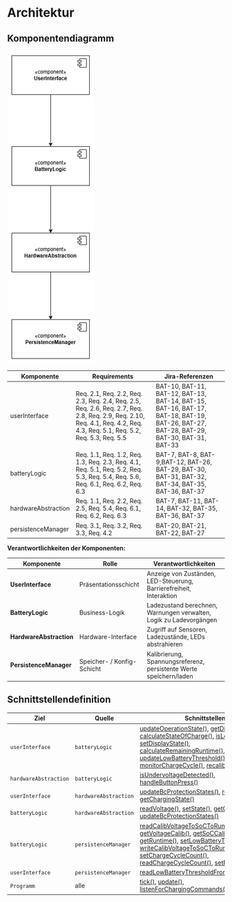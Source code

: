 # Architektur

## Komponentendiagramm

![Komponentendiagramm](../referenziert/Architektur/Komponentendiagramm.png)

| **Komponente**      | **Requirements**                                                                                                                                                          | **Jira-Referenzen**                                                                                                                    |
|---------------------|---------------------------------------------------------------------------------------------------------------------------------------------------------------------------|----------------------------------------------------------------------------------------------------------------------------------------|
| userInterface       | Req. 2.1, Req. 2.2, Req. 2.3, Req. 2.4, Req. 2.5, Req. 2.6, Req. 2.7, Req. 2.8, Req. 2.9, Req. 2.10, Req. 4.1, Req. 4.2, Req. 4.3, Req. 5.1, Req. 5.2, Req. 5.3, Req. 5.5 | BAT-10, BAT-11, BAT-12, BAT-13, BAT-14, BAT-15, BAT-16, BAT-17, BAT-18, BAT-19, BAT-26, BAT-27, BAT-28, BAT-29, BAT-30, BAT-31, BAT-33 |
| batteryLogic        | Req. 1.1, Req. 1.2, Req. 1.3, Req. 2.3, Req. 4.1, Req. 5.1, Req. 5.2, Req. 5.3, Req. 5.4, Req. 5.6, Req. 6.1, Req. 6.2, Req. 6.3                                          | BAT-7, BAT-8, BAT-9,BAT-12, BAT-26, BAT-29, BAT-30, BAT-31, BAT-32, BAT-34, BAT-35, BAT-36, BAT-37                                     |
| hardwareAbstraction | Req. 1.1, Req. 2.2, Req. 2.5, Req. 5.4, Req. 6.1, Req. 6.2, Req. 6.3                                                                                                      | BAT-7, BAT-11, BAT-14, BAT-32, BAT-35, BAT-36, BAT-37                                                                                  |
| persistenceManager  | Req. 3.1, Req. 3.2, Req. 3.3, Req. 4.2                                                                                                                                    | BAT-20, BAT-21, BAT-22, BAT-27                                                                                                         |

**Verantwortlichkeiten der Komponenten:**

| **Komponente**          | **Rolle**                  | **Verantwortlichkeiten**                                            |
|-------------------------|----------------------------|---------------------------------------------------------------------|
| **UserInterface**       | Präsentationsschicht       | Anzeige von Zuständen, LED-Steuerung, Barrierefreiheit, Interaktion |
| **BatteryLogic**        | Business-Logik             | Ladezustand berechnen, Warnungen verwalten, Logik zu Ladevorgängen  |
| **HardwareAbstraction** | Hardware-Interface         | Zugriff auf Sensoren, Ladezustände, LEDs abstrahieren               |
| **PersistenceManager**  | Speicher- / Konfig-Schicht | Kalibrierung, Spannungsreferenz, persistente Werte speichern/laden  |

## Schnittstellendefinition

| **Ziel**              | **Quelle**            | **Schnittstellen**                                                                                                                                                                                                                                                                                                                                                                                                                                                                                                                                                                                                                                                                                                                                                                                                                                                                                                                                                                                                                                                                      |
|-----------------------|-----------------------|-----------------------------------------------------------------------------------------------------------------------------------------------------------------------------------------------------------------------------------------------------------------------------------------------------------------------------------------------------------------------------------------------------------------------------------------------------------------------------------------------------------------------------------------------------------------------------------------------------------------------------------------------------------------------------------------------------------------------------------------------------------------------------------------------------------------------------------------------------------------------------------------------------------------------------------------------------------------------------------------------------------------------------------------------------------------------------------------|
| `userInterface`       | `batteryLogic`        | [updateOperationState()](../referenziert/Architektur/Schnittstellendokumentation.md#methode-updateoperationstate), [getDisplayState()](../referenziert/Architektur/Schnittstellendokumentation.md#methode-getdisplaystate), [calculateStateOfCharge()](../referenziert/Architektur/Schnittstellendokumentation.md#methode-calculatestateofcharge), [isLowBattery()](../referenziert/Architektur/Schnittstellendokumentation.md#methode-islowbattery), [setDisplayState()](../referenziert/Architektur/Schnittstellendokumentation.md#methode-setdisplaystate), [calculateRemainingRuntime()](../referenziert/Architektur/Schnittstellendokumentation.md#methode-calculateremainingruntime), [updateLowBatteryThreshold()](../referenziert/Architektur/Schnittstellendokumentation.md#methode-updatelowbatterythreshold), [monitorChargeCycle()](../referenziert/Architektur/Schnittstellendokumentation.md#methode-monitorchargecycle), [recalibrateIfNeeded()](../referenziert/Architektur/Schnittstellendokumentation.md#methode-recalibrateifneeded)                                 |
| `hardwareAbstraction` | `batteryLogic`        | [isUndervoltageDetected()](../referenziert/Architektur/Schnittstellendokumentation.md#methode-isundervoltagedetected), [handleButtonPress()](../referenziert/Architektur/Schnittstellendokumentation.md#methode-handlebuttonpress)                                                                                                                                                                                                                                                                                                                                                                                                                                                                                                                                                                                                                                                                                                                                                                                                                                                      |                                                                                                                                                                                                                                                                                                                                                                    |
| `userInterface`       | `hardwareAbstraction` | [updateBcProtectionStates()](../referenziert/Architektur/Schnittstellendokumentation.md#methode-updatebcprotectionstates), [readVoltage()](../referenziert/Architektur/Schnittstellendokumentation.md#methode-readvoltage), [getChargingState()](../referenziert/Architektur/Schnittstellendokumentation.md#methode-getchargingstate)                                                                                                                                                                                                                                                                                                                                                                                                                                                                                                                                                                                                                                                                                                                                                   |
| `batteryLogic`        | `hardwareAbstraction` | [readVoltage()](../referenziert/Architektur/Schnittstellendokumentation.md#methode-readvoltage), [setState()](../referenziert/Architektur/Schnittstellendokumentation.md#methode-setstate), [getChargingState()](../referenziert/Architektur/Schnittstellendokumentation.md#methode-getchargingstate), [updateBcProtectionStates()](../referenziert/Architektur/Schnittstellendokumentation.md#methode-updatebcprotectionstates)                                                                                                                                                                                                                                                                                                                                                                                                                                                                                                                                                           |
| `batteryLogic`        | `persistenceManager`  | [readCalibVoltageToSoCToRuntimeFromDisc()](../referenziert/Architektur/Schnittstellendokumentation.md#methode-readcalibvoltagetosoctoruntimefromdisc), [getVoltageCalib()](../referenziert/Architektur/Schnittstellendokumentation.md#methode-getvoltagecalib), [getSoCCalib()](../referenziert/Architektur/Schnittstellendokumentation.md#methode-getsoccalib), [getRuntime()](../referenziert/Architektur/Schnittstellendokumentation.md#methode-getruntime), [setLowBatteryThreshold()](../referenziert/Architektur/Schnittstellendokumentation.md#methode-setlowbatterythreshold), [writeCalibVoltageToSoCToRuntimeToDisc()](../referenziert/Architektur/Schnittstellendokumentation.md#methode-writecalibvoltagetosoctoruntimetodisc), [setChargeCycleCount()](../referenziert/Architektur/Schnittstellendokumentation.md#methode-setchargecyclecount), [readChargeCycleCount()](../referenziert/Architektur/Schnittstellendokumentation.md#methode-readchargecyclecount), [setRuntimeCalib()](../referenziert/Architektur/Schnittstellendokumentation.md#methode-setruntimecalib) |
| `userInterface`       | `persistenceManager`  | [readLowBatteryThresholdFromDisc()](../referenziert/Architektur/Schnittstellendokumentation.md#methode-readlowbatterythresholdfromdisc)                                                                                                                                                                                                                                                                                                                                                                                                                                                                                                                                                                                                                                                                                                                                                                                                                                                                                                                                                 |
| `Programm`            | alle                  | [tick()](../referenziert/Architektur/Schnittstellendokumentation.md#methode-tick), [update()](../referenziert/Architektur/Schnittstellendokumentation.md#methode-update), [listenForChargingCommands()](../referenziert/Architektur/Schnittstellendokumentation.md#methode-listenforchargingcommands)                                                                                                                                                                                                                                                                                                                                                                                                                                                                                                                                                                                                                                                                                                                                                                                   |

